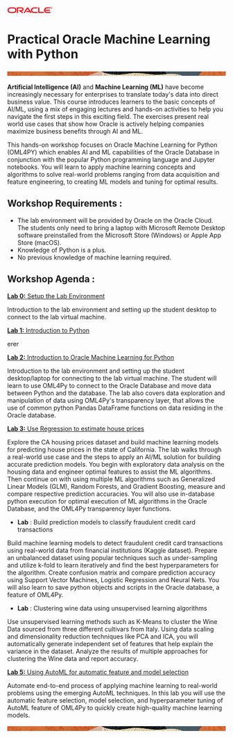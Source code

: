 ![](images/orcl-logo.png)
# Practical Oracle Machine Learning with Python
![](images/topbar.png)

**Artificial Intelligence (AI)** and **Machine Learning (ML)** have become increasingly necessary for enterprises to translate today's data into direct business value. This course introduces learners to the basic concepts of AI/ML, using a mix of engaging lectures and hands-on activities to help you navigate the first steps in this exciting field. The exercises present real world use cases that show how Oracle is actively helping companies maximize business benefits through AI and ML.

This hands-on workshop focuses on Oracle Machine Learning for Python (OML4PY) which enables AI and ML capabilities of the Oracle Database in conjunction with the popular Python programming language and Jupyter notebooks.  You will learn to apply machine learning concepts and algorithms to solve real-world problems ranging from data acquisition and feature engineering, to creating ML models and tuning for optimal results.

## Workshop Requirements :

- The lab environment will be provided by Oracle on the Oracle Cloud. The students only need to bring a laptop with Microsoft Remote Desktop software preinstalled from the Microsoft Store (Windows) or Apple App Store (macOS).
- Knowledge of Python is a plus.
- No previous knowledge of machine learning required.

## Workshop Agenda :

[**Lab 0:** Setup the Lab Environment](./pages/Lab00.html)

Introduction to the lab environment and setting up the student desktop to connect to the lab virtual machine.

[**Lab 1:** Introduction to Python](./pages/Lab01.html)

erer

[**Lab 2:** Introduction to Oracle Machine Learning for Python](./pages/Lab01.html)

Introduction to the lab environment and setting up the student desktop/laptop for connecting to the lab virtual machine. The student will learn to use OML4Py to connect to the Oracle Database and move data between Python and the database. The lab also covers data exploration and manipulation of data using OML4Py&#39;s transparency layer, that allows the use of common python Pandas DataFrame functions on data residing in the Oracle database.

[**Lab 3:** Use Regression to estimate house prices](./pages/Lab02.html)

Explore the CA housing prices dataset and build machine learning models for predicting house prices in the state of California. The lab walks through a real-world use case and the steps to apply an AI/ML solution for building accurate prediction models. You begin with exploratory data analysis on the housing data and engineer optimal features to assist the ML algorithms. Then continue on with using multiple ML algorithms such as Generalized Linear Models (GLM), Random Forests, and Gradient Boosting, measure and compare respective prediction accuracies. You will also use in-database python execution for optimal execution of ML algorithms in the Oracle Database, and the OML4Py transparency layer functions.

- **Lab** : Build prediction models to classify fraudulent credit card transactions

Build machine learning models to detect fraudulent credit card transactions using real-world data from financial institutions (Kaggle dataset). Prepare an unbalanced dataset using popular techniques such as under-sampling and utilize k-fold to learn iteratively and find the best hyperparameters for the algorithm. Create confusion matrix and compare prediction accuracy using Support Vector Machines, Logistic Regression and Neural Nets. You will also learn to save python objects and scripts in the Oracle database, a feature of OML4Py.

- **Lab** : Clustering wine data using unsupervised learning algorithms

Use unsupervised learning methods such as K-Means to cluster the Wine Data sourced from three different cultivars from Italy. Using data scaling and  dimensionality reduction techniques like PCA and ICA, you will automatically generate independent set of features that help explain the variance in the dataset. Analyze the results of multiple approaches for clustering the Wine data and report accuracy.

[**Lab 5:** Using AutoML for automatic feature and model selection](./pages/Lab05.html)

Automate end-to-end process of applying machine learning to real-world problems using the emerging AutoML techniques. In this lab you will use the automatic feature selection, model selection, and hyperparameter tuning of AutoML feature of OML4Py to quickly create high-quality machine learning models.

![](images/topbar.png)
